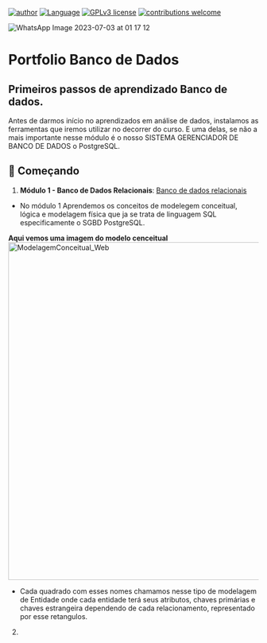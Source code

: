 [![author](https://img.shields.io/badge/Author-AdailsonAlves-blue.svg)](https://github.com/adaylson99) [![Language](https://img.shields.io/badge/Language-Postgre|SQL-green.svg)](https://www.postgresql.org/) [![GPLv3 license](https://img.shields.io/badge/License-GPLv3-red.svg)](http://perso.crans.org/besson/LICENSE.html) [![contributions welcome](https://img.shields.io/badge/Contributions-Welcome-brightgreen.svg?style=flat)](https://github.com/adaylson99?tab=repositories)

![WhatsApp Image 2023-07-03 at 01 17 12](https://github.com/adaylson99/Teste_repositorio/assets/137455643/ee63dfaf-81d4-43a2-b888-e67ea50cd623)
# Portfolio Banco de Dados
Primeiros passos de aprendizado Banco de dados.
-------------------------------
Antes de darmos início no aprendizados em análise de dados, instalamos as ferramentas que iremos utilizar no decorrer do curso.
E uma delas, se não a mais importante nesse módulo é o nosso SISTEMA GERENCIADOR DE BANCO DE DADOS o PostgreSQL. [](https://www.postgresql.org/)

## 🚀 Começando

1. **Módulo 1 - Banco de Dados Relacionais**: [Banco de dados relacionais](https://drive.google.com/drive/folders/1m7tzU5K6Y2AkgDU29OQFXR6qhHETbueT?usp=drive_link)
- No módulo 1 Aprendemos os conceitos de modelegem conceitual, lógica e modelagem física que ja se trata de linguagem SQL
especificamente o SGBD PostgreSQL.

**Aqui vemos uma imagem do modelo cenceitual**
<img width="679" alt="ModelagemConceitual_Web" src="https://github.com/adaylson99/Portfolio_Banco_de_Dados/assets/137455643/99f8f269-853a-4630-96b1-0f2230e77472">

- Cada quadrado com esses nomes chamamos nesse tipo de modelagem de Entidade onde cada entidade terá seus atributos, chaves primárias e chaves estrangeira dependendo de cada relacionamento, representado por esse retangulos.

  
2. 

